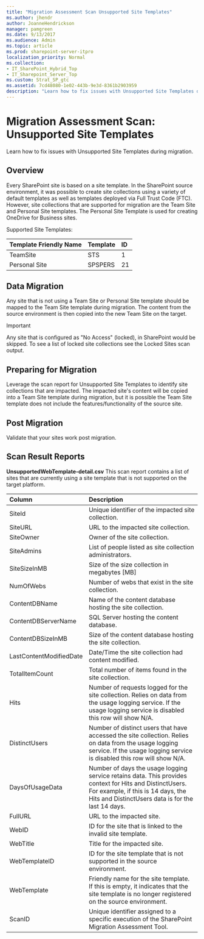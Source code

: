 ```yaml
---
title: "Migration Assessment Scan Unsupported Site Templates"
ms.author: jhendr
author: JoanneHendrickson
manager: pamgreen
ms.date: 9/13/2017
ms.audience: Admin
ms.topic: article
ms.prod: sharepoint-server-itpro
localization_priority: Normal
ms.collection:
- IT_SharePoint_Hybrid_Top
- IT_Sharepoint_Server_Top
ms.custom: Strat_SP_gtc
ms.assetid: 7cd48080-1e02-443b-9e3d-8361b2903959
description: "Learn how to fix issues with Unsupported Site Templates during migration."
---
```


# Migration Assessment Scan: Unsupported Site Templates

Learn how to fix issues with Unsupported Site Templates during migration.
  
## Overview

Every SharePoint site is based on a site template. In the SharePoint source environment, it was possible to create site collections using a variety of default templates as well as templates deployed via Full Trust Code (FTC). However, site collections that are supported for migration are the Team Site and Personal Site templates. The Personal Site Template is used for creating OneDrive for Business sites.
  
Supported Site Templates:
  
|**Template Friendly Name**|**Template**|**ID**|
|:-----|:-----|:-----|
|TeamSite  <br/> |STS  <br/> |1  <br/> |
|Personal Site  <br/> |SPSPERS  <br/> |21  <br/> |
   
## Data Migration

Any site that is not using a Team Site or Personal Site template should be mapped to the Team Site template during migration. The content from the source environment is then copied into the new Team Site on the target.
  
> [!IMPORTANT]
> Any site that is configured as "No Access" (locked), in SharePoint would be skipped. To see a list of locked site collections see the Locked Sites scan output. 
  
## Preparing for Migration

Leverage the scan report for Unsupported Site Templates to identify site collections that are impacted. The impacted site's content will be copied into a Team Site template during migration, but it is possible the Team Site template does not include the features/functionality of the source site.
  
## Post Migration

Validate that your sites work post migration.
  
## Scan Result Reports

 **UnsupportedWebTemplate-detail.csv** This scan report contains a list of sites that are currently using a site template that is not supported on the target platform. 
  
|**Column**|**Description**|
|:-----|:-----|
|SiteId  <br/> |Unique identifier of the impacted site collection.  <br/> |
|SiteURL  <br/> |URL to the impacted site collection.  <br/> |
|SiteOwner  <br/> |Owner of the site collection.  <br/> |
|SiteAdmins  <br/> |List of people listed as site collection administrators.  <br/> |
|SiteSizeInMB  <br/> |Size of the size collection in megabytes [MB]  <br/> |
|NumOfWebs  <br/> |Number of webs that exist in the site collection.  <br/> |
|ContentDBName  <br/> |Name of the content database hosting the site collection.  <br/> |
|ContentDBServerName  <br/> |SQL Server hosting the content database.  <br/> |
|ContentDBSizeInMB  <br/> |Size of the content database hosting the site collection.  <br/> |
|LastContentModifiedDate  <br/> |Date/Time the site collection had content modified.  <br/> |
|TotalItemCount  <br/> |Total number of items found in the site collection.  <br/> |
|Hits  <br/> |Number of requests logged for the site collection. Relies on data from the usage logging service. If the usage logging service is disabled this row will show N/A.  <br/> |
|DistinctUsers  <br/> |Number of distinct users that have accessed the site collection. Relies on data from the usage logging service. If the usage logging service is disabled this row will show N/A.  <br/> |
|DaysOfUsageData  <br/> |Number of days the usage logging service retains data. This provides context for Hits and DistinctUsers. For example, if this is 14 days, the Hits and DistinctUsers data is for the last 14 days.  <br/> |
|FullURL  <br/> |URL to the impacted site.  <br/> |
|WebID  <br/> |ID for the site that is linked to the invalid site template.  <br/> |
|WebTitle  <br/> |Title for the impacted site.  <br/> |
|WebTemplateID  <br/> |ID for the site template that is not supported in the source environment.  <br/> |
|WebTemplate  <br/> |Friendly name for the site template. If this is empty, it indicates that the site template is no longer registered on the source environment.  <br/> |
|ScanID  <br/> |Unique identifier assigned to a specific execution of the SharePoint Migration Assessment Tool.  <br/> |
   

